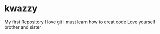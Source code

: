 # kwazzy
My first Repository 
I love git 
I must learn how to creat code
Love yourself brother and sister
